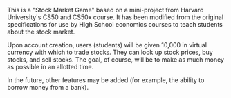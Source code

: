 This is a "Stock Market Game" based on a mini-project from Harvard University's CS50 and CS50x course.  It has been modified from the original specifications for use by High School economics courses to teach students about the stock market.

Upon account creation, users (students) will be given 10,000 in virtual currency with which to trade stocks.  They can look up stock prices, buy stocks, and sell stocks.  The goal, of course, will be to make as much money as possible in an allotted time.

In the future, other features may be added (for example, the ability to borrow money from a bank).
